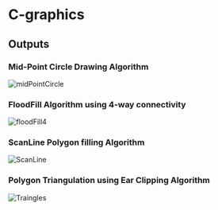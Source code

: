 # C-graphics

## Outputs

### Mid-Point Circle Drawing Algorithm
![midPointCircle](https://user-images.githubusercontent.com/67017303/207135354-e3b62f33-c56d-4f65-8b84-19d64577f0c9.png)

### FloodFill Algorithm using 4-way connectivity
![floodFill4](https://user-images.githubusercontent.com/67017303/207135413-fb5b2d1b-62f1-46ac-b93f-eef371ec5403.png)

### ScanLine Polygon filling Algorithm
![ScanLine](https://user-images.githubusercontent.com/67017303/209287730-436fd2ca-5b67-498e-a72f-dc8de0eb331e.png)

### Polygon Triangulation using Ear Clipping Algorithm
![Traingles](https://user-images.githubusercontent.com/67017303/214378766-1a33a334-a497-48d3-aea7-c02ec6629514.png)

